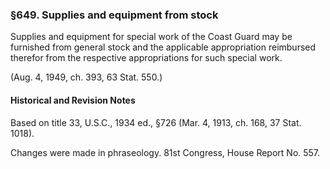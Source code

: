 ### §649. Supplies and equipment from stock ###

Supplies and equipment for special work of the Coast Guard may be furnished from general stock and the applicable appropriation reimbursed therefor from the respective appropriations for such special work.

(Aug. 4, 1949, ch. 393, 63 Stat. 550.)

#### Historical and Revision Notes ####

Based on title 33, U.S.C., 1934 ed., §726 (Mar. 4, 1913, ch. 168, 37 Stat. 1018).

Changes were made in phraseology. 81st Congress, House Report No. 557.